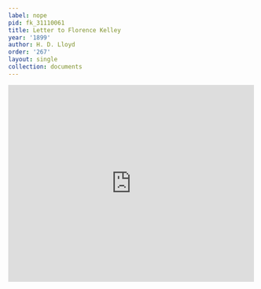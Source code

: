 ```yaml
---
label: nope
pid: fk_31110061
title: Letter to Florence Kelley
year: '1899'
author: H. D. Lloyd
order: '267'
layout: single
collection: documents
---
```

<iframe src="https://northwestern.app.box.com/embed/s/y4yt054riqt68k7irdz80nt9pjkg6ihz?sortColumn=date&view=list" width="500" height="400" frameborder="0" allowfullscreen webkitallowfullscreen msallowfullscreen></iframe>
